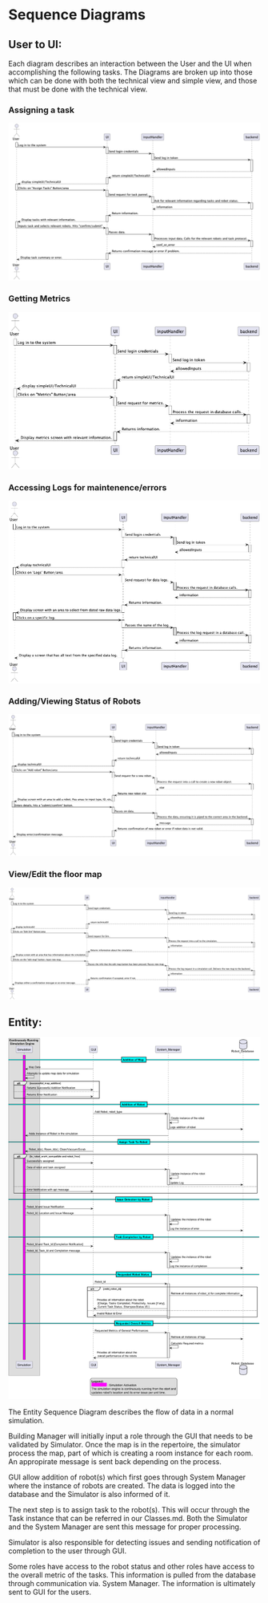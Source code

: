 # Sequence Diagrams

## User to UI:
Each diagram describes an interaction between the User and the UI when accomplishing the following tasks. The Diagrams are broken up into those which can be done with both the technical view and simple view, and those that must be done with the technical view. 
 ### Assigning a task
 ![Entity Sequence Diagram](./User_To_UI/SV_Assign_Tasks.png)

 ### Getting Metrics
 ![Entity Sequence Diagram](./User_To_UI/SV_Get_Metrics.png)

 ### Accessing Logs for maintenence/errors
 ![Entity Sequence Diagram](./User_To_UI/TV_Access_Logs.png)

 ### Adding/Viewing Status of Robots
 ![Entity Sequence Diagram](./User_To_UI/TV_Add_View_Robot.png)

 ### View/Edit the floor map
 ![Entity Sequence Diagram](./User_To_UI/TV_View_Edit_Map.png)


## Entity:
![Entity Sequence Diagram (UI to Various Systems)](./Entities/Entities_Sequence_Diagram.png)

The Entity Sequence Diagram describes the flow of data in a normal simulation. 

Building Manager will initially input a role through the GUI that needs to be validated by Simulator. Once the map is in the repertoire, the simulator process the map, part of which is creating a room instance for each room. An appropirate message is sent back depending on the process. 

GUI allow addition of robot(s) which first goes through System Manager where the instance of robots are created. The data is logged into the database and the Simulator is also informed of it. 

The next step is to assign task to the robot(s). This will occur through the Task instance that can be referred in our Classes.md. Both the Simulator and the System Manager are sent this message for proper processing. 

Simulator is also responsible for detecting issues and sending notification of completion to the user through GUI. 

Some roles have access to the robot status and other roles have access to the overall metric of the tasks. This information is pulled from the database through communication via. System Manager. The information is ultimately sent to GUI for the users. 